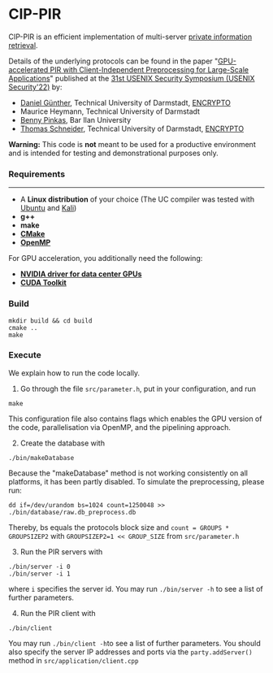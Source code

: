 # CIP-PIR

CIP-PIR is an efficient implementation of multi-server [private information retrieval](https://en.wikipedia.org/wiki/Private_information_retrieval).

Details of the underlying protocols can be found in the paper "[GPU-accelerated PIR with Client-Independent Preprocessing for Large-Scale Applications](https://encrypto.de/papers/GHPS22.pdf)" published at the [31st USENIX Security Symposium (USENIX Security'22)](http://digitalpiglet.org/nsac/ccsw14/) by:
* [Daniel Günther](https://encrypto.de/guenther), Technical University of Darmstadt, [ENCRYPTO](https://encrypto.de)
* Maurice Heymann, Technical University of Darmstadt
* [Benny Pinkas](http://www.pinkas.net/), Bar Ilan University
* [Thomas Schneider](https://encrypto.de/schneider), Technical University of Darmstadt, [ENCRYPTO](https://encrypto.de)

**Warning:** This code is **not** meant to be used for a productive environment and is intended for testing and demonstrational purposes only.

### Requirements
---
* A **Linux distribution** of your choice (The UC compiler was tested with [Ubuntu](https://ubuntu.com) and [Kali](https://kali.org))
* **g++**
* **make**
* **[CMake](https://cmake.org)**
* **[OpenMP](https://www.openmp.org/)**

For GPU acceleration, you additionally need the following:
* **[NVIDIA driver for data center GPUs](https://docs.nvidia.com/datacenter/tesla/index.html)**
* **[CUDA Toolkit](https://developer.nvidia.com/cuda-toolkit)**

### Build

```
mkdir build && cd build
cmake ..
make
```

### Execute
We explain how to run the code locally.

1. Go through the file `src/parameter.h`, put in your configuration, and run
```
make
```

This configuration file also contains flags which enables the GPU version of the code, parallelisation via OpenMP, and the pipelining approach.

2. Create the database with

```
./bin/makeDatabase
```

Because the "makeDatabase" method is not working consistently on all platforms, it has been partly disabled.
To simulate the preprocessing, please run:

```
dd if=/dev/urandom bs=1024 count=1250048 >> ./bin/database/raw.db_preprocess.db
```

Thereby, bs equals the protocols block size and `count = GROUPS * GROUPSIZEP2` with `GROUPSIZEP2=1 << GROUP_SIZE` from `src/parameter.h`

3. Run the PIR servers with
```
./bin/server -i 0 
./bin/server -i 1
```
where `i` specifies the server id. You may run `./bin/server -h` to see a list of further parameters.

4. Run the PIR client with

```
./bin/client
``` 

You may run `./bin/client -h`to see a list of further parameters. You should also specify the server IP addresses and ports via the `party.addServer()` method in `src/application/client.cpp`

